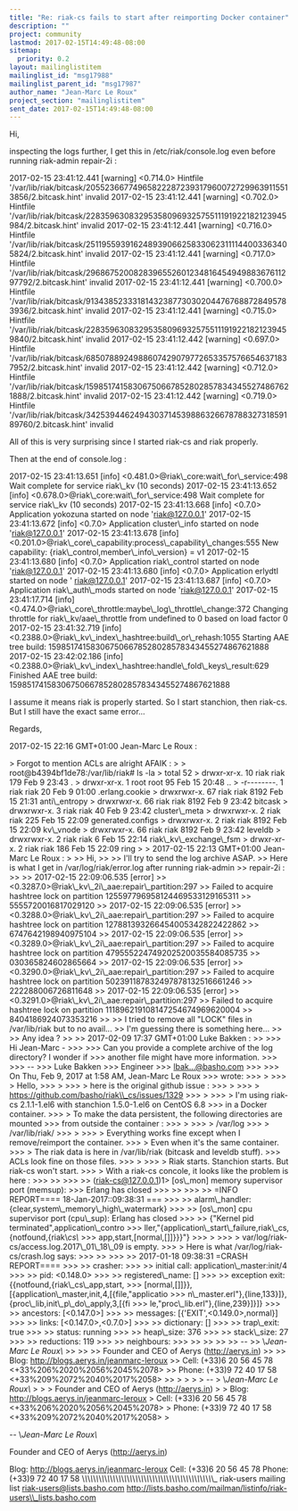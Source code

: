 ```yaml
---
title: "Re: riak-cs fails to start after reimporting Docker container"
description: ""
project: community
lastmod: 2017-02-15T14:49:48-08:00
sitemap:
  priority: 0.2
layout: mailinglistitem
mailinglist_id: "msg17988"
mailinglist_parent_id: "msg17987"
author_name: "Jean-Marc Le Roux"
project_section: "mailinglistitem"
sent_date: 2017-02-15T14:49:48-08:00
---
```



Hi,

inspecting the logs further, I get this in /etc/riak/console.log even
before running riak-admin repair-2i :

2017-02-15 23:41:12.441 [warning] &lt;0.714.0&gt; Hintfile
'/var/lib/riak/bitcask/205523667749658222872393179600727299639115513856/2.bitcask.hint'
invalid
2017-02-15 23:41:12.441 [warning] &lt;0.702.0&gt; Hintfile
'/var/lib/riak/bitcask/22835963083295358096932575511191922182123945984/2.bitcask.hint'
invalid
2017-02-15 23:41:12.441 [warning] &lt;0.716.0&gt; Hintfile
'/var/lib/riak/bitcask/251195593916248939066258330623111144003363405824/2.bitcask.hint'
invalid
2017-02-15 23:41:12.441 [warning] &lt;0.717.0&gt; Hintfile
'/var/lib/riak/bitcask/296867520082839655260123481645494988367611297792/2.bitcask.hint'
invalid
2017-02-15 23:41:12.441 [warning] &lt;0.700.0&gt; Hintfile
'/var/lib/riak/bitcask/91343852333181432387730302044767688728495783936/2.bitcask.hint'
invalid
2017-02-15 23:41:12.441 [warning] &lt;0.715.0&gt; Hintfile
'/var/lib/riak/bitcask/228359630832953580969325755111919221821239459840/2.bitcask.hint'
invalid
2017-02-15 23:41:12.442 [warning] &lt;0.697.0&gt; Hintfile
'/var/lib/riak/bitcask/68507889249886074290797726533575766546371837952/2.bitcask.hint'
invalid
2017-02-15 23:41:12.442 [warning] &lt;0.712.0&gt; Hintfile
'/var/lib/riak/bitcask/159851741583067506678528028578343455274867621888/2.bitcask.hint'
invalid
2017-02-15 23:41:12.442 [warning] &lt;0.719.0&gt; Hintfile
'/var/lib/riak/bitcask/342539446249430371453988632667878832731859189760/2.bitcask.hint'
invalid

All of this is very surprising since I started riak-cs and riak properly.

Then at the end of console.log :

2017-02-15 23:41:13.651 [info] &lt;0.481.0&gt;@riak\\_core:wait\\_for\\_service:498
Wait complete for service riak\\_kv (10 seconds)
2017-02-15 23:41:13.652 [info] &lt;0.678.0&gt;@riak\\_core:wait\\_for\\_service:498
Wait complete for service riak\\_kv (10 seconds)
2017-02-15 23:41:13.668 [info] &lt;0.7.0&gt; Application yokozuna started on node
'riak@127.0.0.1'
2017-02-15 23:41:13.672 [info] &lt;0.7.0&gt; Application cluster\\_info started on
node 'riak@127.0.0.1'
2017-02-15 23:41:13.678 [info]
&lt;0.201.0&gt;@riak\\_core\\_capability:process\\_capability\\_changes:555 New
capability: {riak\\_control,member\\_info\\_version} = v1
2017-02-15 23:41:13.680 [info] &lt;0.7.0&gt; Application riak\\_control started on
node 'riak@127.0.0.1'
2017-02-15 23:41:13.680 [info] &lt;0.7.0&gt; Application erlydtl started on node '
riak@127.0.0.1'
2017-02-15 23:41:13.687 [info] &lt;0.7.0&gt; Application riak\\_auth\\_mods started
on node 'riak@127.0.0.1'
2017-02-15 23:41:17.714 [info]
&lt;0.474.0&gt;@riak\\_core\\_throttle:maybe\\_log\\_throttle\\_change:372 Changing
throttle for riak\\_kv/aae\\_throttle from undefined to 0 based on load factor 0
2017-02-15 23:41:32.719 [info]
&lt;0.2388.0&gt;@riak\\_kv\\_index\\_hashtree:build\\_or\\_rehash:1055 Starting AAE tree
build: 159851741583067506678528028578343455274867621888
2017-02-15 23:42:02.186 [info]
&lt;0.2388.0&gt;@riak\\_kv\\_index\\_hashtree:handle\\_fold\\_keys\\_result:629 Finished AAE
tree build: 159851741583067506678528028578343455274867621888

I assume it means riak is properly started.
So I start stanchion, then riak-cs. But I still have the exact same error...

Regards,

2017-02-15 22:16 GMT+01:00 Jean-Marc Le Roux :

&gt; Forgot to mention ACLs are alright AFAIK :
&gt;
&gt; root@b4394bf1de78:/var/lib/riak# ls -la
&gt; total 52
&gt; drwxr-xr-x. 10 riak riak 179 Feb 9 23:43 .
&gt; drwxr-xr-x. 1 root root 95 Feb 15 20:48 ..
&gt; -r--------. 1 riak riak 20 Feb 9 01:00 .erlang.cookie
&gt; drwxrwxr-x. 67 riak riak 8192 Feb 15 21:31 anti\\_entropy
&gt; drwxrwxr-x. 66 riak riak 8192 Feb 9 23:42 bitcask
&gt; drwxrwxr-x. 3 riak riak 40 Feb 9 23:42 cluster\\_meta
&gt; drwxrwxr-x. 2 riak riak 225 Feb 15 22:09 generated.configs
&gt; drwxrwxr-x. 2 riak riak 8192 Feb 15 22:09 kv\\_vnode
&gt; drwxrwxr-x. 66 riak riak 8192 Feb 9 23:42 leveldb
&gt; drwxrwxr-x. 2 riak riak 6 Feb 15 22:14 riak\\_kv\\_exchange\\_fsm
&gt; drwxr-xr-x. 2 riak riak 186 Feb 15 22:09 ring
&gt;
&gt; 2017-02-15 22:13 GMT+01:00 Jean-Marc Le Roux :
&gt;
&gt;&gt; Hi,
&gt;&gt;
&gt;&gt; I'll try to send the log archive ASAP.
&gt;&gt; Here is what I get in /var/log/riak/error.log after running riak-admin
&gt;&gt; repair-2i :
&gt;&gt;
&gt;&gt; 2017-02-15 22:09:06.535 [error] 
&gt;&gt; &lt;0.3287.0&gt;@riak\\_kv\\_2i\\_aae:repair\\_partition:297
&gt;&gt; Failed to acquire hashtree lock on partition 125597796958124469533129165311
&gt;&gt; 5555720016817029120
&gt;&gt; 2017-02-15 22:09:06.535 [error] 
&gt;&gt; &lt;0.3288.0&gt;@riak\\_kv\\_2i\\_aae:repair\\_partition:297
&gt;&gt; Failed to acquire hashtree lock on partition 127881393266454005342822422862
&gt;&gt; 6747642198940975104
&gt;&gt; 2017-02-15 22:09:06.535 [error] 
&gt;&gt; &lt;0.3289.0&gt;@riak\\_kv\\_2i\\_aae:repair\\_partition:297
&gt;&gt; Failed to acquire hashtree lock on partition 479555224749202520035584085735
&gt;&gt; 030365824602865664
&gt;&gt; 2017-02-15 22:09:06.535 [error] 
&gt;&gt; &lt;0.3290.0&gt;@riak\\_kv\\_2i\\_aae:repair\\_partition:297
&gt;&gt; Failed to acquire hashtree lock on partition 502391187832497878132516661246
&gt;&gt; 222288006726811648
&gt;&gt; 2017-02-15 22:09:06.535 [error] 
&gt;&gt; &lt;0.3291.0&gt;@riak\\_kv\\_2i\\_aae:repair\\_partition:297
&gt;&gt; Failed to acquire hashtree lock on partition 111896219108147254674969620004
&gt;&gt; 8404186924073353216
&gt;&gt;
&gt;&gt; I tried to remove all "LOCK" files in /var/lib/riak but to no avail...
&gt;&gt; I'm guessing there is something here...
&gt;&gt;
&gt;&gt; Any idea ?
&gt;&gt;
&gt;&gt; 2017-02-09 17:37 GMT+01:00 Luke Bakken :
&gt;&gt;
&gt;&gt;&gt; Hi Jean-Marc -
&gt;&gt;&gt;
&gt;&gt;&gt; Can you provide a complete archive of the log directory? I wonder if
&gt;&gt;&gt; another file might have more information.
&gt;&gt;&gt;
&gt;&gt;&gt; --
&gt;&gt;&gt; Luke Bakken
&gt;&gt;&gt; Engineer
&gt;&gt;&gt; lbak...@basho.com
&gt;&gt;&gt;
&gt;&gt;&gt; On Thu, Feb 9, 2017 at 1:58 AM, Jean-Marc Le Roux
&gt;&gt;&gt;  wrote:
&gt;&gt;&gt; &gt;
&gt;&gt;&gt; &gt; Hello,
&gt;&gt;&gt; &gt;
&gt;&gt;&gt; &gt; here is the original github issue :
&gt;&gt;&gt; &gt;
&gt;&gt;&gt; &gt; https://github.com/basho/riak\\_cs/issues/1329
&gt;&gt;&gt; &gt;
&gt;&gt;&gt; &gt; I'm using riak-cs 2.1.1-1.el6 with stanchion 1.5.0-1.el6 on CentOS 6.8
&gt;&gt;&gt; in a Docker container.
&gt;&gt;&gt; &gt; To make the data persistent, the following directories are mounted
&gt;&gt;&gt; from outside the container :
&gt;&gt;&gt; &gt;
&gt;&gt;&gt; &gt; /var/log
&gt;&gt;&gt; &gt; /var/lib/riak/
&gt;&gt;&gt; &gt;
&gt;&gt;&gt; &gt; Everything works fine except when I remove/reimport the container.
&gt;&gt;&gt; &gt; Even when it's the same container.
&gt;&gt;&gt; &gt; The riak data is here in /var/lib/riak (bitcask and leveldb stuff).
&gt;&gt;&gt; ACLs look fine on those files.
&gt;&gt;&gt; &gt;
&gt;&gt;&gt; &gt; Riak starts. Stanchion starts. But riak-cs won't start.
&gt;&gt;&gt; &gt; With a riak-cs concole, it looks like the problem is here :
&gt;&gt;&gt; &gt;&gt;
&gt;&gt;&gt; &gt;&gt; (riak-cs@127.0.0.1)1&gt; [os\\_mon] memory supervisor port (memsup):
&gt;&gt;&gt; Erlang has closed
&gt;&gt;&gt; &gt;&gt;
&gt;&gt;&gt; &gt;&gt; =INFO REPORT==== 18-Jan-2017::09:38:31 ===
&gt;&gt;&gt; &gt;&gt; alarm\\_handler: {clear,system\\_memory\\_high\\_watermark}
&gt;&gt;&gt; &gt;&gt; [os\\_mon] cpu supervisor port (cpu\\_sup): Erlang has closed
&gt;&gt;&gt; &gt;&gt; {"Kernel pid terminated",application\\_contro
&gt;&gt;&gt; ller,"{application\\_start\\_failure,riak\\_cs,{notfound,{riak\\_cs\\_
&gt;&gt;&gt; app,start,[normal,[]]}}}"}
&gt;&gt;&gt; &gt;
&gt;&gt;&gt; &gt; var/log/riak-cs/access.log.2017\\_01\\_18\\_09 is empty.
&gt;&gt;&gt; &gt; Here is what /var/log/riak-cs/crash.log says:
&gt;&gt;&gt; &gt;&gt;
&gt;&gt;&gt; &gt;&gt; 2017-01-18 09:38:31 =CRASH REPORT====
&gt;&gt;&gt; &gt;&gt; crasher:
&gt;&gt;&gt; &gt;&gt; initial call: application\\_master:init/4
&gt;&gt;&gt; &gt;&gt; pid: &lt;0.148.0&gt;
&gt;&gt;&gt; &gt;&gt; registered\\_name: []
&gt;&gt;&gt; &gt;&gt; exception exit: {{notfound,{riak\\_cs\\_app,start,
&gt;&gt;&gt; [normal,[]]}},[{application\\_master,init,4,[{file,"applicatio
&gt;&gt;&gt; n\\_master.erl"},{line,133}]},{proc\\_lib,init\\_p\\_do\\_apply,3,[{fi
&gt;&gt;&gt; le,"proc\\_lib.erl"},{line,239}]}]}
&gt;&gt;&gt; &gt;&gt; ancestors: [&lt;0.147.0&gt;]
&gt;&gt;&gt; &gt;&gt; messages: [{'EXIT',&lt;0.149.0&gt;,normal}]
&gt;&gt;&gt; &gt;&gt; links: [&lt;0.147.0&gt;,&lt;0.7.0&gt;]
&gt;&gt;&gt; &gt;&gt; dictionary: []
&gt;&gt;&gt; &gt;&gt; trap\\_exit: true
&gt;&gt;&gt; &gt;&gt; status: running
&gt;&gt;&gt; &gt;&gt; heap\\_size: 376
&gt;&gt;&gt; &gt;&gt; stack\\_size: 27
&gt;&gt;&gt; &gt;&gt; reductions: 119
&gt;&gt;&gt; &gt;&gt; neighbours:
&gt;&gt;&gt;
&gt;&gt;
&gt;&gt;
&gt;&gt;
&gt;&gt; --
&gt;&gt; \\*Jean-Marc Le Roux\\*
&gt;&gt;
&gt;&gt;
&gt;&gt; Founder and CEO of Aerys (http://aerys.in)
&gt;&gt;
&gt;&gt; Blog: http://blogs.aerys.in/jeanmarc-leroux
&gt;&gt; Cell: (+33)6 20 56 45 78 &lt;+33%206%2020%2056%2045%2078&gt;
&gt;&gt; Phone: (+33)9 72 40 17 58 &lt;+33%209%2072%2040%2017%2058&gt;
&gt;&gt;
&gt;
&gt;
&gt;
&gt; --
&gt; \\*Jean-Marc Le Roux\\*
&gt;
&gt;
&gt; Founder and CEO of Aerys (http://aerys.in)
&gt;
&gt; Blog: http://blogs.aerys.in/jeanmarc-leroux
&gt; Cell: (+33)6 20 56 45 78 &lt;+33%206%2020%2056%2045%2078&gt;
&gt; Phone: (+33)9 72 40 17 58 &lt;+33%209%2072%2040%2017%2058&gt;
&gt;



-- 
\\*Jean-Marc Le Roux\\*


Founder and CEO of Aerys (http://aerys.in)

Blog: http://blogs.aerys.in/jeanmarc-leroux
Cell: (+33)6 20 56 45 78
Phone: (+33)9 72 40 17 58
\\_\\_\\_\\_\\_\\_\\_\\_\\_\\_\\_\\_\\_\\_\\_\\_\\_\\_\\_\\_\\_\\_\\_\\_\\_\\_\\_\\_\\_\\_\\_\\_\\_\\_\\_\\_\\_\\_\\_\\_\\_\\_\\_\\_\\_\\_\\_
riak-users mailing list
riak-users@lists.basho.com
http://lists.basho.com/mailman/listinfo/riak-users\\_lists.basho.com

